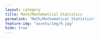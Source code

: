 ```yaml
---
layout: category
title: Math/Mathematical Statistics
permalink: 'Math/Mathematical Statistics'
feature-img: "assets/img/9.jpg"
hide: true
---
```


